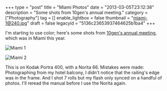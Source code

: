 +++
type = "post"
title = "Miami Photos"
date = "2013-03-05T23:12:38"
description = "Some shots from 10gen's annual meeting."
category = ["Photography"]
tag = []
enable_lightbox = false
thumbnail = "miami-1@240.jpg"
draft = false
legacyid = "5136c23653937464625b1ba4"
+++

<p>I'm starting to use color; here's some shots from <a href="/blog/what-its-like-to-work-for-10gen/">10gen's annual meeting</a>, which was in Miami this year.</p>
<p><img style="display:block; margin-left:auto; margin-right:auto;" src="miami-1.jpg" alt="Miami 1" title="miami-1.jpg" border="0"   /></p>
<p><img style="display:block; margin-left:auto; margin-right:auto;" src="miami-2.jpg" alt="Miami 2" title="miami-2.jpg" border="0"   /></p>
<p>This is on Kodak Portra 400, with a Norita 66. Mistakes were made: Photographing from my hotel balcony, I didn't notice that the railing's edge was in the frame. And I shot 7 rolls but my flash only synced on a handful of photos. I'll reread the manual before I use the Norita again.</p>
